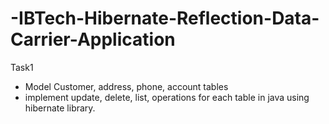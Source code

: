# -IBTech-Hibernate-Reflection-Data-Carrier-Application
 Task1
  - Model Customer, address, phone, account tables
  - implement update, delete, list, operations for each table in java using hibernate library.
  
